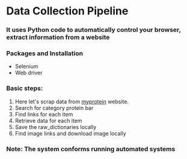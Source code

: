 # Data Collection Pipeline


### It uses Python code to automatically control your browser, extract information from a website

### Packages and Installation
<ul>
<li>Selenium</li>
<li>Web driver</li>
</ul>

### Basic steps:
<ol>
<li>Here let's scrap data from <a href="https://www.myprotein.com/">myprotein</a> website.</li>
<li>Search for category protein bar</li>
<li>Find links for each item</li>
<li>Retrieve data for each item</li>
<li>Save the raw_dictionaries locally </li>
<li>Find image links and download image locally</li>

</ol>


### <b>Note: The system conforms running automated systems</b>






